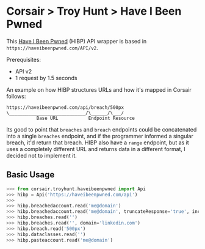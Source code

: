 # Corsair > Troy Hunt > Have I Been Pwned
This [Have I Been Pwned](https://haveibeenpwned.com) (HIBP) API wrapper is based in `https://haveibeenpwned.com/API/v2`.

Prerequisites:

* API v2
* 1 request by 1.5 seconds

An example on how HIBP structures URLs and how it's mapped in Corsair follows:

```
https://haveibeenpwned.com/api/breach/500px
\____________________________/\______/\___/
           Base URL           Endpoint Resource
```

Its good to point that `breaches` and `breach` endpoints could be concatenated into a single `breaches` endpoint, and if the programmer informed a singular breach, it'd return that breach.  HIBP also have a `range` endpoint, but as it uses a completely different URL and returns data in a different format, I decided not to implement it.


## Basic Usage

```python
>>> from corsair.troyhunt.haveibeenpwned import Api
>>> hibp = Api('https://haveibeenpwned.com/api')
>>>
>>> hibp.breachedaccount.read('me@domain')
>>> hibp.breachedaccount.read('me@domain', truncateResponse='true', includeUnverified='true')
>>> hibp.breaches.read('')
>>> hibp.breaches.read('', domain='linkedin.com')
>>> hibp.breach.read('500px')
>>> hibp.dataclasses.read('')
>>> hibp.pasteaccount.read('me@domain')
```
